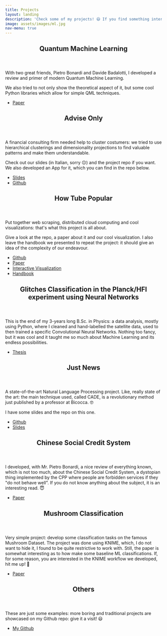 ```yaml
---
title: Projects
layout: landing
description: 'Check some of my projects! 😄 If you find something interesting, be sure to hit me up.'
image: assets/images/ml.jpg
nav-menu: true
---
```


<!-- Main -->
<div id="main">

<!-- One -->
<section id="one">
	<div class="inner">
		<header class="major">
			<h2>Quantum Machine Learning</h2>
		</header>
		<p>With two great friends, Pietro Bonardi and Davide Badalotti, I developed a review and primer of modern Quantum Machine Learning. </p>
        <p>
        We also tried to not only show the theoretical aspect of it, but some cool Python libraries which allow for simple QML techniques.
        </p>
        <ul class="actions">
					<li><a href="assets/downloads/QML.pdf" class="button">Paper</a></li>
				</ul>
	</div>
</section>
<!-- One -->
<section id="one">
	<div class="inner">
		<header class="major">
			<h2>Advise Only</h2>
		</header>
		<p>A financial consulting firm needed help to cluster costumers: we tried to use hierarchical clusterings and dimensionality projections to find valuable patterns and make them understandable.</p>
        <p>
        Check out our slides (in Italian, sorry 😔) and the project repo if you want. We also developed an App for it, which you can find in the repo below.
        </p>
        <ul class="actions">
					<li><a href="assets/downloads/SLIDE DSLAB ADVISEONLY.pdf" class="button">Slides</a></li>
          <li><a href="https://github.com/PietroBonardi/advise_only" class="button">Github</a></li>
				</ul>
	</div>
</section>
<section id="one">
	<div class="inner">
		<header class="major">
			<h2>How Tube Popular</h2>
		</header>
		<p>Put together web scraping, distributed cloud computing and cool visualizations: that's what this project is all about.</p>
        <p>
        Give a look at the repo, a paper about it and our cool visualization. I also leave the handbook we presented to repeat the project: it should give an idea of the complexity of our endeavour.
        </p>
        <ul class="actions">
          <li><a href="https://github.com/LeonardoAlchieri/How-Tube-Popular" class="button">Github</a></li>
          <li><a href="assets/downloads/How_Tube_Popular.pdf" class="button">Paper</a></li>
          <li><a href="https://public.tableau.com/profile/leonardo4521#!/vizhome/HowTUBEGreat/START" class="button">Interactive Visualization</a></li>
					<li><a href="assets/downloads/HANDBOOK_Data_Man.pdf" class="button">Handbook</a></li>
				</ul>
	</div>
</section>
<section id="one">
	<div class="inner">
		<header class="major">
			<h2>Glitches Classification in the Planck/HFI experiment using Neural Networks</h2>
		</header>
		<p>This is the end of my 3-years long B.Sc. in Physics: a data analysis, mostly using Python, where I cleaned and hand-labelled the satellite data, used to then trained a specific Convolutional Neural Networks. Nothing too fancy, but it was cool and it taught me so much about Machine Learning and its endless possibilities.</p>
        <ul class="actions">
          <li><a href="assets/downloads/Thesis.pdf" class="button">Thesis</a></li>
				</ul>
	</div>
</section>
<section id="one">
	<div class="inner">
		<header class="major">
			<h2>Just News</h2>
		</header>
		<p>A state-of-the-art Natural Language Processing project. Like, really state of the art: the main technique used, called CADE, is a revolutionary method just published by a professor at Bicocca. 🤓</p>
        <p>
        I have some slides and the repo on this one.
        </p>
        <ul class="actions">
          <li><a href="https://github.com/Willinki/Just-News" class="button">Github</a></li>
          <li><a href="assets/downloads/just_news.pdf" class="button">Slides</a></li>
				</ul>
	</div>
</section>
<section id="one">
	<div class="inner">
		<header class="major">
			<h2>Chinese Social Credit System</h2>
		</header>
		<p>I developed, with Mr. Pietro Bonardi, a nice review of everything known, which is not too much, about the Chinese Social Credit System, a dystopian thing implemented by the CPP where people are forbidden services if they "do not behave well". If you do not know anything about the subject, it is an interesting read. 😇</p>
        <ul class="actions">
          <li><a href="assets/downloads/Chinese_Social_Credit_System.pdf" class="button">Paper</a></li>
				</ul>
	</div>
</section>
<section id="one">
	<div class="inner">
		<header class="major">
			<h2>Mushroom Classification</h2>
		</header>
		<p>Very simple project: develop some classification tasks on the famous Mushroom Dataset. The project was done using KNIME, which, I do not want to hide it, I found to be quite restrictive to work with. Still, the paper is somewhat interesting as to how make some baseline ML classifications. If, for some reason, you are interested in the KNIME workflow we developed, hit me up! 🤗</p>
        <ul class="actions">
          <li><a href="assets/downloads/Machine_Learning.pdf" class="button">Paper</a></li>
				</ul>
	</div>
</section>
<section id="one">
	<div class="inner">
		<header class="major">
			<h2>Others</h2>
		</header>
		<p>These are just some examples: more boring and traditional projects are showcased on my Github repo: give it a visit! 😃</p>
        <ul class="actions">
          <li><a href="https://github.com/LeonardoAlchieri" class="button">My Github</a></li>
				</ul>
	</div>
</section>


</div>
